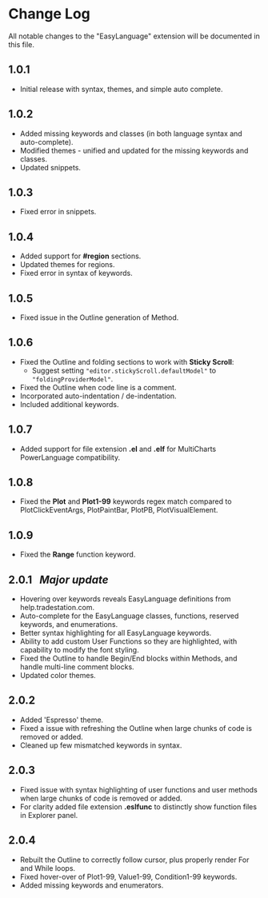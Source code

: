 # Change Log

All notable changes to the "EasyLanguage" extension will be documented in this file.


## 1.0.1

- Initial release with syntax, themes, and simple auto complete.


## 1.0.2

- Added missing keywords and classes (in both language syntax and auto-complete). 
- Modified themes - unified and updated for the missing keywords and classes. 
- Updated snippets. 


## 1.0.3 
- Fixed error in snippets. 


## 1.0.4
 - Added support for **#region** sections. 
 - Updated themes for regions.
 - Fixed error in syntax of keywords.


## 1.0.5
 - Fixed issue in the Outline generation of Method.


## 1.0.6
 - Fixed the Outline and folding sections to work with **Sticky Scroll**: 
   - Suggest setting `"editor.stickyScroll.defaultModel"` to `"foldingProviderModel"`. 
 - Fixed the Outline when code line is a comment. 
 - Incorporated auto-indentation / de-indentation. 
 - Included additional keywords. 


## 1.0.7
 - Added support for file extension **.el** and **.elf** for MultiCharts PowerLanguage compatibility.


## 1.0.8
 - Fixed the **Plot** and **Plot1-99** keywords regex match compared to PlotClickEventArgs, PlotPaintBar, PlotPB, PlotVisualElement.
 

## 1.0.9
 - Fixed the **Range** function keyword.
 

## 2.0.1  <i> &nbsp; Major update </i>
  - Hovering over keywords reveals EasyLanguage definitions from help.tradestation.com.
  - Auto-complete for the EasyLanguage classes, functions, reserved keywords, and enumerations.
  - Better syntax highlighting for all EasyLanguage keywords.
  - Ability to add custom User Functions so they are highlighted, with capability to modify the font styling.
  - Fixed the Outline to handle Begin/End blocks within Methods, and handle multi-line comment blocks. 
  - Updated color themes.
 

## 2.0.2
  - Added 'Espresso' theme.
  - Fixed a issue with refreshing the Outline when large chunks of code is removed or added.
  - Cleaned up few mismatched keywords in syntax.
 

## 2.0.3
  - Fixed issue with syntax highlighting of user functions and user methods when large chunks of code is removed or added. 
  - For clarity added file extension **.eslfunc** to distinctly show function files in Explorer panel. 
 

## 2.0.4
  - Rebuilt the Outline to correctly follow cursor, plus properly render For and While loops.
  - Fixed hover-over of Plot1-99, Value1-99, Condition1-99 keywords.
  - Added missing keywords and enumerators. 

